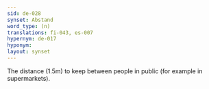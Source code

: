 ```yaml
---
sid: de-028
synset: Abstand
word_type: (n)
translations: fi-043, es-007
hypernym: de-017
hyponym: 
layout: synset
---
```

The distance (1.5m) to keep between people in public (for example in supermarkets).